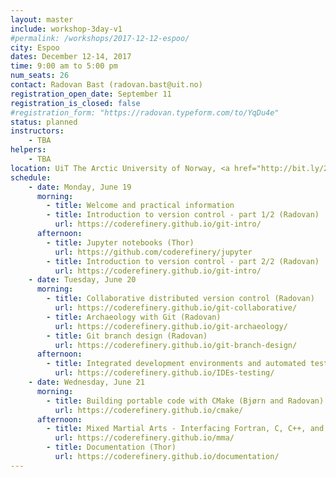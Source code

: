 ```yaml
---
layout: master
include: workshop-3day-v1
#permalink: /workshops/2017-12-12-espoo/
city: Espoo
dates: December 12-14, 2017
time: 9:00 am to 5:00 pm
num_seats: 26
contact: Radovan Bast (radovan.bast@uit.no)
registration_open_date: September 11
registration_is_closed: false
#registration_form: "https://radovan.typeform.com/to/YqDu4e"
status: planned
instructors:
    - TBA
helpers:
    - TBA
location: UiT The Arctic University of Norway, <a href="http://bit.ly/2ntu76T" target="_blank">Room TEO-H1 1.425</a>.
schedule:
    - date: Monday, June 19
      morning:
        - title: Welcome and practical information
        - title: Introduction to version control - part 1/2 (Radovan)
          url: https://coderefinery.github.io/git-intro/
      afternoon:
        - title: Jupyter notebooks (Thor)
          url: https://github.com/coderefinery/jupyter
        - title: Introduction to version control - part 2/2 (Radovan)
          url: https://coderefinery.github.io/git-intro/
    - date: Tuesday, June 20
      morning:
        - title: Collaborative distributed version control (Radovan)
          url: https://coderefinery.github.io/git-collaborative/
        - title: Archaeology with Git (Radovan)
          url: https://coderefinery.github.io/git-archaeology/
        - title: Git branch design (Radovan)
          url: https://coderefinery.github.io/git-branch-design/
      afternoon:
        - title: Integrated development environments and automated testing (Jyry)
          url: https://coderefinery.github.io/IDEs-testing/
    - date: Wednesday, June 21
      morning:
        - title: Building portable code with CMake (Bjørn and Radovan)
          url: https://coderefinery.github.io/cmake/
      afternoon:
        - title: Mixed Martial Arts - Interfacing Fortran, C, C++, and Python for Great Good! (Bjørn and Radovan)
          url: https://coderefinery.github.io/mma/
        - title: Documentation (Thor)
          url: https://coderefinery.github.io/documentation/
---
```

